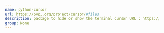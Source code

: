 ```yaml
---
name: python-cursor
url: https://pypi.org/project/cursor/#files
description: package to hide or show the terminal cursor URL : https://pypi.org/project/cursor/#files Groups : None
group: None
---
```

